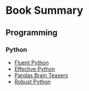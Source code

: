 # Book Summary

## Programming
### Python
- [Fluent Python](https://blog.abhilashbabuj.com/Notes/fluent_python.html)
- [Effective Python](https://blog.abhilashbabuj.com/Notes/effective_python.html)
- [Pandas Brain Teasers](https://blog.abhilashbabuj.com/Notes/pandas_brain_teasers.html)
- [Robust Python](https://blog.abhilashbabuj.com/Notes/robust_python.html)
